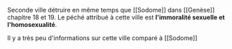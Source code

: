 Seconde ville détruire en même temps que [[Sodome]] dans [[Genèse]] chapitre 18 et 19.
Le péché attribué à cette ville est **l'immoralité sexuelle et l'homosexualité**.

Il y a très peu d'informations sur cette ville comparé à [[Sodome]]
